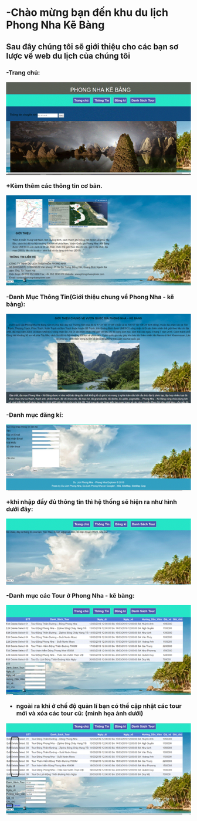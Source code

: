 <h1>-Chào mừng bạn đến khu du lịch Phong Nha Kẽ Bàng </h1>
<h2>Sau đây chúng tôi sẽ giới thiệu cho các bạn sơ lược về web du lịch của chúng tôi</h2>
<h3>-Trang chủ:<br>
  
  ![img](11.GIF)
  
  +Kèm thêm các thông tin cơ bản.
  
  ![img](12.GIF)
  
  -Danh Mục Thông Tin(Giới thiệu chung về Phong Nha - kẽ bàng):
  
  ![img](13.GIF)
  
  -Danh mục đăng kí:
  
  ![img](14.GIF)
  
  +khi nhập đầy đủ thông tin thì hệ thống sẽ hiện ra như hình dưới đây:
  
  ![img](15.GIF)
  
  -Danh mục các Tour ở Phong Nha - kẽ bàng:
  
  ![img](16.GIF)
  
  - ngoài ra khi ở chế độ quản lí bạn có thể cập nhật các tour mới và xóa các tour cũ:
  (minh họa ảnh dưới)
  
  ![img](17.GIF)
  
  
  
  
  
  
  
  
  
